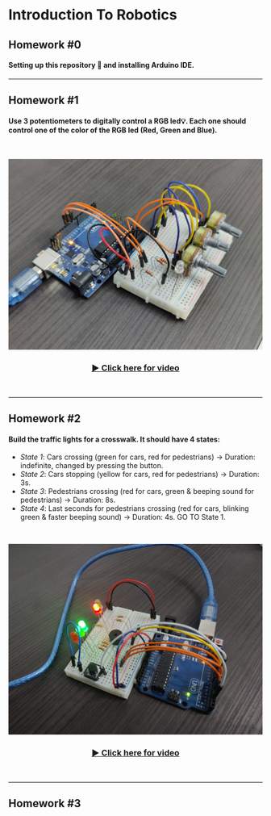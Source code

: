# Introduction To Robotics

## Homework #0
#### Setting up this repository :eyes: and installing Arduino IDE.

<hr>

## Homework #1
#### Use 3 potentiometers to digitally control a RGB led💡. Each one should control one of the color of the RGB led (Red, Green and Blue).

<br>

![Homework #1 image](assets/homework1.jpg)



<div align="center">
  <h3>
    <a href="https://youtu.be/iI-4w1YR5sA">
      ▶️ Click here for video
    </a>
  </h3>
</div>

<br>

<hr>

## Homework #2
#### Build the traffic lights for a crosswalk. It should have 4 states:
  - *State 1*: Cars crossing (green for cars, red for pedestrians) -> Duration: indefinite, changed by pressing the button. 
  - *State 2*: Cars stopping (yellow for cars, red for pedestrians) -> Duration: 3s.
  - *State 3*: Pedestrians crossing (red for cars, green & beeping sound for pedestrians) -> Duration: 8s.
  - *State 4*: Last seconds for pedestrians crossing (red for cars, blinking green & faster beeping sound) -> Duration: 4s. GO TO State 1.

<br>

![Homework #2 image](assets/homework2.jpg)

<div align="center">
  <h3>
    <a href="https://youtu.be/_XeAA2KXuXo">
      ▶️ Click here for video
    </a>
  </h3>
</div>

<br>

<hr>

## Homework #3
